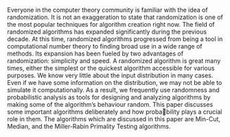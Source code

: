Everyone in the computer theory community is familiar with the idea of randomization. It is not an exaggeration to state that randomization is one of the
most popular techniques for algorithm creation right now. The field of randomized algorithms has expanded significantly during the previous decade. At
this time, randomized algorithms progressed from being a tool in computational
number theory to finding broad use in a wide range of methods. Its expansion
has been fueled by two advantages of randomization: simplicity and speed. A
randomized algorithm is great many times, either the simplest or the quickest
algorithm accessible for various purposes.
We know very little about the input distribution in many cases. Even if we
have some information on the distribution, we may not be able to simulate it
computationally. As a result, we frequently use randomness and probabilistic
analysis as tools for designing and analyzing algorithms by making some of the
algorithm’s behaviour random.
This paper discusses some important algorithms deliberately and how probability plays a crucial role in them. The algorithms which are discussed in this
paper are Min-Cut, Median, and the Miller-Rabin Primality Testing algorithms.
